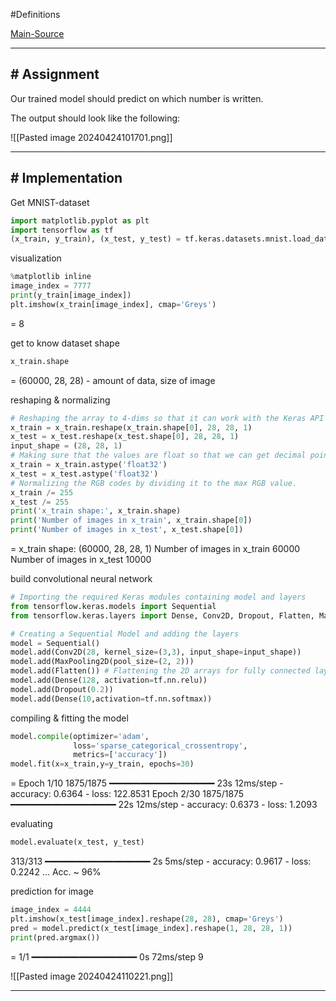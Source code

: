 #Definitions 

[Main-Source](https://towardsdatascience.com/image-classification-in-10-minutes-with-mnist-dataset-54c35b77a38d)

---
## # Assignment

Our trained model should predict on which number is written.

The output should look like the following:

![[Pasted image 20240424101701.png]]

---
## # Implementation

Get MNIST-dataset

```python
import matplotlib.pyplot as plt
import tensorflow as tf
(x_train, y_train), (x_test, y_test) = tf.keras.datasets.mnist.load_data()
```

visualization

```python
%matplotlib inline
image_index = 7777 
print(y_train[image_index]) 
plt.imshow(x_train[image_index], cmap='Greys')
```
= 8

get to know dataset shape

```python
x_train.shape
```
= (60000, 28, 28) - amount of data, size of image

reshaping & normalizing

```python
# Reshaping the array to 4-dims so that it can work with the Keras API 
x_train = x_train.reshape(x_train.shape[0], 28, 28, 1) 
x_test = x_test.reshape(x_test.shape[0], 28, 28, 1) 
input_shape = (28, 28, 1)
# Making sure that the values are float so that we can get decimal points after division 
x_train = x_train.astype('float32') 
x_test = x_test.astype('float32') 
# Normalizing the RGB codes by dividing it to the max RGB value. 
x_train /= 255
x_test /= 255 
print('x_train shape:', x_train.shape) 
print('Number of images in x_train', x_train.shape[0]) 
print('Number of images in x_test', x_test.shape[0])
```
= x_train shape: (60000, 28, 28, 1)
Number of images in x_train 60000
Number of images in x_test 10000

build convolutional neural network

```python
# Importing the required Keras modules containing model and layers
from tensorflow.keras.models import Sequential
from tensorflow.keras.layers import Dense, Conv2D, Dropout, Flatten, MaxPooling2D

# Creating a Sequential Model and adding the layers
model = Sequential()
model.add(Conv2D(28, kernel_size=(3,3), input_shape=input_shape))
model.add(MaxPooling2D(pool_size=(2, 2)))
model.add(Flatten()) # Flattening the 2D arrays for fully connected layers
model.add(Dense(128, activation=tf.nn.relu))
model.add(Dropout(0.2))
model.add(Dense(10,activation=tf.nn.softmax))
```

compiling & fitting the model

```python
model.compile(optimizer='adam', 
              loss='sparse_categorical_crossentropy',
              metrics=['accuracy']) 
model.fit(x=x_train,y=y_train, epochs=30)
```
= Epoch 1/10
1875/1875 ━━━━━━━━━━━━━━━━━━━━ 23s 12ms/step - accuracy: 0.6364 - loss: 122.8531
Epoch 2/30
1875/1875 ━━━━━━━━━━━━━━━━━━━━ 22s 12ms/step - accuracy: 0.6373 - loss: 1.2093

evaluating

```python
model.evaluate(x_test, y_test)
```
313/313 ━━━━━━━━━━━━━━━━━━━━ 2s 5ms/step - accuracy: 0.9617 - loss: 0.2242
...
Acc. ~ 96%

prediction for image

```python
image_index = 4444
plt.imshow(x_test[image_index].reshape(28, 28), cmap='Greys')
pred = model.predict(x_test[image_index].reshape(1, 28, 28, 1))
print(pred.argmax())
```
= 1/1 ━━━━━━━━━━━━━━━━━━━━ 0s 72ms/step
9

![[Pasted image 20240424110221.png]]

---